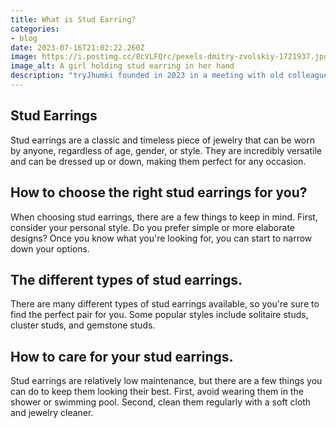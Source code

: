 ```yaml
---
title: What is Stud Earring?
categories:
- blog
date: 2023-07-16T21:02:22.260Z
image: https://i.postimg.cc/8cVLFQrc/pexels-dmitry-zvolskiy-1721937.jpg
image_alt: A girl holding stud earring in her hand
description: "tryJhumki founded in 2023 in a meeting with old colleague with a deep sense of excitement about the possibilities in the world of earrings and making ladies beautiful feel proud"
---
```

## Stud Earrings
Stud earrings are a classic and timeless piece of jewelry that can be worn by anyone, regardless of age, gender, or style. They are incredibly versatile and can be dressed up or down, making them perfect for any occasion.

## How to choose the right stud earrings for you?
When choosing stud earrings, there are a few things to keep in mind. First, consider your personal style. Do you prefer simple or more elaborate designs? Once you know what you're looking for, you can start to narrow down your options.

## The different types of stud earrings.
There are many different types of stud earrings available, so you're sure to find the perfect pair for you. Some popular styles include solitaire studs, cluster studs, and gemstone studs.

## How to care for your stud earrings.
Stud earrings are relatively low maintenance, but there are a few things you can do to keep them looking their best. First, avoid wearing them in the shower or swimming pool. Second, clean them regularly with a soft cloth and jewelry cleaner.